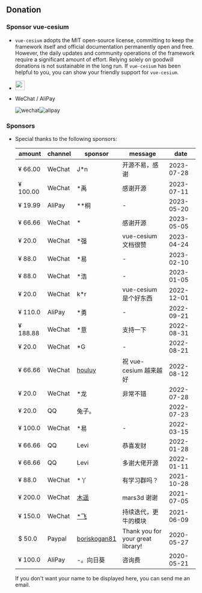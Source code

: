 <!--
 * @Author: zouyaoji@https://github.com/zouyaoji
 * @Date: 2021-07-13 09:06:45
 * @LastEditTime: 2023-08-01 10:56:42
 * @LastEditors: zouyaoji 370681295@qq.com
 * @Description:
 * @FilePath: \vue-cesium@next\website\docs\en-US\donations.md
-->

## Donation

### Sponsor vue-cesium

- `vue-cesium` adopts the MIT open-source license, committing to keep the framework itself and official documentation permanently open and free. However, the daily updates and community operations of the framework require a significant amount of effort. Relying solely on goodwill donations is not sustainable in the long run. If `vue-cesium` has been helpful to you, you can show your friendly support for `vue-cesium`.


- <a href="https://www.paypal.me/zouyaoji" target="_blank"><img src="https://zouyaoji.top/vue-cesium/images/paypal.png" style="height:25px;" /></a>

- WeChat / AliPay
  <div style="display: flex">
    <img alt="wechat" title="wechat" src="https://zouyaoji.top/vue-cesium/images/wechat.png">
    <img alt="alipay" title="alipay" src="https://zouyaoji.top/vue-cesium/images/alipay.png">
  </div>

### Sponsors

- Special thanks to the following sponsors:

  | amount   | channel | sponsor                                         | message                           | date       |
  | -------- | ------- | ----------------------------------------------- | --------------------------------- | ---------- |
  | ¥ 66.00  | WeChat  | J\*n                                            | 开源不易，感谢                    | 2023-07-28 |
  | ¥ 100.00 | WeChat  | \*禹                                            | 感谢开源                          | 2023-07-11 |
  | ¥ 19.99  | AliPay  | \*\*桐                                          | -                                 | 2023-05-20 |
  | ¥ 66.66  | WeChat  | \*                                              | 感谢开源                          | 2023-05-05 |
  | ¥ 20.0   | WeChat  | \*强                                            | vue-cesium 文档很赞               | 2023-04-24 |
  | ¥ 88.0   | WeChat  | \*易                                            | -                                 | 2023-02-10 |
  | ¥ 88.0   | WeChat  | \*浩                                            | -                                 | 2023-01-05 |
  | ¥ 20.0   | WeChat  | k\*r                                            | vue-cesium 是个好东西             | 2022-12-01 |
  | ¥ 110.0  | AliPay  | \*勇                                            | -                                 | 2022-09-21 |
  | ¥ 188.88 | WeChat  | \*意                                            | 支持一下                          | 2022-08-31 |
  | ¥ 20.0   | WeChat  | \*G                                             | -                                 | 2022-08-21 |
  | ¥ 66.66  | WeChat  | [houluy](https://github.com/houluy)             | 祝 vue-cesium 越来越好            | 2022-08-12 |
  | ¥ 20.0   | WeChat  | \*龙                                            | 非常不错                          | 2022-07-28 |
  | ¥ 20.0   | QQ      | 兔子。                                          |                                   | 2022-07-23 |
  | ¥ 100.0  | WeChat  | \*易                                            | -                                 | 2022-03-15 |
  | ¥ 66.66  | QQ      | Levi                                            | 恭喜发财                          | 2022-01-28 |
  | ¥ 66.66  | QQ      | Levi                                            | 多谢大佬开源                      | 2022-01-11 |
  | ¥ 88.0   | WeChat  | \*丫                                            | 有学习群吗？                      | 2021-10-28 |
  | ¥ 200.0  | WeChat  | [木遥](https://github.com/muyao1987)            | mars3d 谢谢                       | 2021-07-05 |
  | ¥ 150.0  | WeChat  | [\*飞](https://github.com/ZephyrTan)            | 持续迭代，更牛的模块              | 2021-06-09 |
  | $ 50.0   | Paypal  | [boriskogan81](https://github.com/boriskogan81) | Thank you for your great library! | 2020-05-27 |
  | ¥ 100.0  | AliPay  | -。向日葵                                       | 咨询费                            | 2020-05-21 |

  If you don't want your name to be displayed here, you can send me an email.
